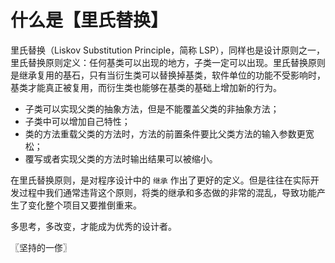 # 什么是【里氏替换】
里氏替换（Liskov Substitution Principle，简称 LSP），同样也是设计原则之一，里氏替换原则定义：任何基类可以出现的地方，子类一定可以出现。里氏替换原则是继承复用的基石，只有当衍生类可以替换掉基类，软件单位的功能不受影响时，基类才能真正被复用，而衍生类也能够在基类的基础上增加新的行为。

* 子类可以实现父类的抽象方法，但是不能覆盖父类的非抽象方法；
* 子类中可以增加自己特性；
* 类的方法重载父类的方法时，方法的前置条件要比父类方法的输入参数更宽松；
* 覆写或者实现父类的方法时输出结果可以被缩小。

在里氏替换原则，是对程序设计中的 `继承` 作出了更好的定义。但是往往在实际开发过程中我们通常违背这个原则，将类的继承和多态做的非常的混乱，导致功能产生了变化整个项目又要推倒重来。

多思考，多改变，才能成为优秀的设计者。

〖坚持的一俢〗